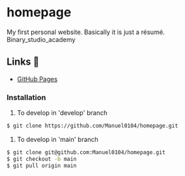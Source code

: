 # homepage

My first personal website. Basically it is just a résumé. Binary_studio_academy

## Links :electric_plug:

- [GitHub Pages](https://manuel0104.github.io/homepage/)

### Installation

1. To develop in 'develop' branch

```sh
$ git clone https://github.com/Manuel0104/homepage.git
```

1. To develop in 'main' branch

```sh
$ git clone git@github.com:Manuel0104/homepage.git
$ git checkout -b main
$ git pull origin main
```
